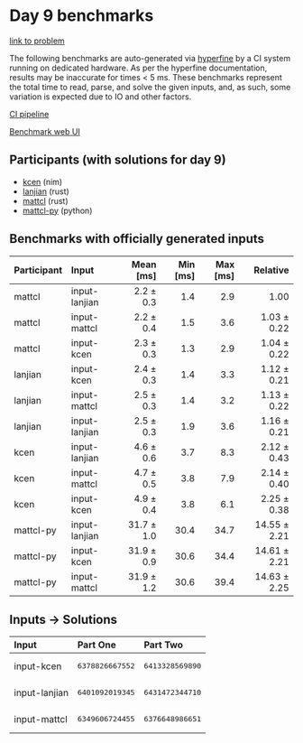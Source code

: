 # Day 9 benchmarks

[link to problem](https://adventofcode.com/2024/day/9)

The following benchmarks are auto-generated via
[hyperfine](https://github.com/sharkdp/hyperfine) by a CI system running on
dedicated hardware. As per the hyperfine documentation, results may be
inaccurate for times < 5 ms. These benchmarks represent the total time to read,
parse, and solve the given inputs, and, as such, some variation is expected due
to IO and other factors.

[CI pipeline](http://ci.papercode.net:8080/teams/main/pipelines/aoc2024)

[Benchmark web UI](https://aoc.ancalagon.black)


## Participants (with solutions for day 9)

- [kcen](https://github.com/kcen/aoc2024) (nim)
- [lanjian](https://github.com/lanjian/aoc-2024) (rust)
- [mattcl](https://github.com/mattcl/aoc2024) (rust)
- [mattcl-py](https://github.com/mattcl/aoc2024-py) (python)


## Benchmarks with officially generated inputs

| Participant | Input | Mean [ms] | Min [ms] | Max [ms] | Relative |
|:---|:---|---:|---:|---:|---:|
| mattcl | input-lanjian | 2.2 ± 0.3 | 1.4 | 2.9 | 1.00 |
| mattcl | input-mattcl | 2.2 ± 0.4 | 1.5 | 3.6 | 1.03 ± 0.22 |
| mattcl | input-kcen | 2.3 ± 0.3 | 1.3 | 2.9 | 1.04 ± 0.22 |
| lanjian | input-kcen | 2.4 ± 0.3 | 1.4 | 3.3 | 1.12 ± 0.21 |
| lanjian | input-mattcl | 2.5 ± 0.3 | 1.4 | 3.2 | 1.13 ± 0.22 |
| lanjian | input-lanjian | 2.5 ± 0.3 | 1.9 | 3.6 | 1.16 ± 0.21 |
| kcen | input-lanjian | 4.6 ± 0.6 | 3.7 | 8.3 | 2.12 ± 0.43 |
| kcen | input-mattcl | 4.7 ± 0.5 | 3.8 | 7.9 | 2.14 ± 0.40 |
| kcen | input-kcen | 4.9 ± 0.4 | 3.8 | 6.1 | 2.25 ± 0.38 |
| mattcl-py | input-lanjian | 31.7 ± 1.0 | 30.4 | 34.7 | 14.55 ± 2.21 |
| mattcl-py | input-kcen | 31.9 ± 0.9 | 30.6 | 34.4 | 14.61 ± 2.21 |
| mattcl-py | input-mattcl | 31.9 ± 1.2 | 30.6 | 39.4 | 14.63 ± 2.25 |


## Inputs -> Solutions

| Input | Part One | Part Two |
|:---|:---|:---|
|input-kcen|<pre>6378826667552</pre>|<pre>6413328569890</pre>|
|input-lanjian|<pre>6401092019345</pre>|<pre>6431472344710</pre>|
|input-mattcl|<pre>6349606724455</pre>|<pre>6376648986651</pre>|